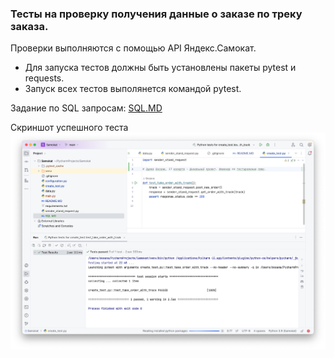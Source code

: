 ### Тесты на проверку получения данные о заказе по треку заказа.

Проверки выполняются с помощью API Яндекс.Самокат.
- Для запуска тестов должны быть установлены пакеты pytest и requests.
- Запуск всех тестов выполянется командой pytest.

Задание по SQL запросам: [SQL.MD](SQL.MD)

Скриншот успешного теста 
![](screen_success_test.png)